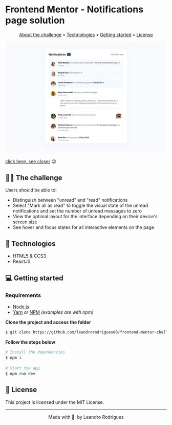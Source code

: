 # Frontend Mentor - Notifications page solution

<p align="center">
  <a href="#-the-challenge">About the challenge</a> •
  <a href="#-technologies">Technologies</a> •
  <a href="#-getting-started">Getting started</a> •
  <a href="#-license">License</a>
</p>

![Design preview for the FAQ accordion card coding challenge](./src/assets/design/desktop-design.jpg)

[click here, see closer](https://notifications-page-cs.netlify.app/) 😉

## 👩‍💻 The challenge

Users should be able to:

- Distinguish between "unread" and "read" notifications
- Select "Mark all as read" to toggle the visual state of the unread notifications and set the number of unread messages to zero
- View the optimal layout for the interface depending on their device's screen size
- See hover and focus states for all interactive elements on the page

## 🚀 Technologies

- HTML5 & CCS3
- ReactJS

## 💻 Getting started

### Requirements

- [Node.js](https://nodejs.org/en/)
- [Yarn](https://classic.yarnpkg.com/) or [NPM](https://www.npmjs.com/) _(examples are with npm)_

**Clone the project and access the folder**

```bash
$ git clone https://github.com/leandrorodrigues00/frontend-mentor-challenges/tree/main/react-next-challenges/notifications-page  && cd notifications-page

```

**Follow the steps below**

```bash
# Install the dependencies
$ npm i

# Start the app
$ npm run dev
```

## 📝 License

This project is licensed under the MIT License.

---

<p align="center">
  Made with 💜&nbsp; by  Leandro Rodrigues
</p>
